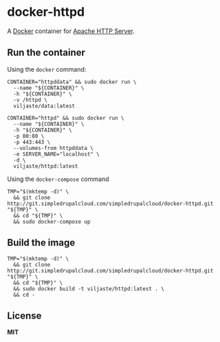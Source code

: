 # docker-httpd

A [Docker](https://docker.com/) container for [Apache HTTP Server](http://httpd.apache.org/).

## Run the container

Using the `docker` command:

    CONTAINER="httpddata" && sudo docker run \
      --name "${CONTAINER}" \
      -h "${CONTAINER}" \
      -v /httpd \
      viljaste/data:latest

    CONTAINER="httpd" && sudo docker run \
      --name "${CONTAINER}" \
      -h "${CONTAINER}" \
      -p 80:80 \
      -p 443:443 \
      --volumes-from httpddata \
      -e SERVER_NAME="localhost" \
      -d \
      viljaste/httpd:latest

Using the `docker-compose` command

    TMP="$(mktemp -d)" \
      && git clone http://git.simpledrupalcloud.com/simpledrupalcloud/docker-httpd.git "${TMP}" \
      && cd "${TMP}" \
      && sudo docker-compose up

## Build the image

    TMP="$(mktemp -d)" \
      && git clone http://git.simpledrupalcloud.com/simpledrupalcloud/docker-httpd.git "${TMP}" \
      && cd "${TMP}" \
      && sudo docker build -t viljaste/httpd:latest . \
      && cd -

## License

**MIT**
